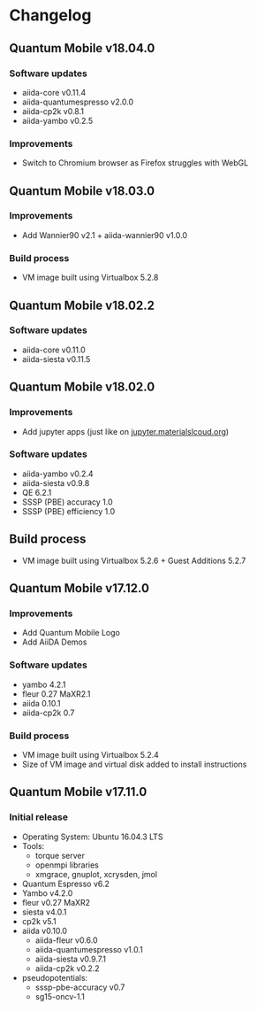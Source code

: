 # Changelog

## Quantum Mobile v18.04.0

### Software updates
* aiida-core v0.11.4
* aiida-quantumespresso v2.0.0
* aiida-cp2k v0.8.1
* aiida-yambo v0.2.5

### Improvements

- Switch to Chromium browser as Firefox struggles with WebGL

## Quantum Mobile v18.03.0

### Improvements

- Add Wannier90 v2.1 + aiida-wannier90 v1.0.0

### Build process

- VM image built using Virtualbox 5.2.8

## Quantum Mobile v18.02.2

### Software updates
* aiida-core v0.11.0
* aiida-siesta v0.11.5

## Quantum Mobile v18.02.0

### Improvements

- Add jupyter apps (just like on [jupyter.materialslcoud.org](jupyter.materialscloud.org))

### Software updates
* aiida-yambo v0.2.4
* aiida-siesta v0.9.8
* QE 6.2.1
* SSSP (PBE) accuracy 1.0
* SSSP (PBE) efficiency 1.0

## Build process

- VM image built using Virtualbox 5.2.6 + Guest Additions 5.2.7


## Quantum Mobile v17.12.0

### Improvements

- Add Quantum Mobile Logo
- Add AiiDA Demos

### Software updates

- yambo 4.2.1
- fleur 0.27 MaXR2.1
- aiida 0.10.1
- aiida-cp2k 0.7

### Build process

- VM image built using Virtualbox 5.2.4
- Size of VM image and virtual disk added to install instructions

## Quantum Mobile v17.11.0

### Initial release

- Operating System: Ubuntu 16.04.3 LTS
- Tools:
  - torque server
  - openmpi libraries
  - xmgrace, gnuplot, xcrysden, jmol
- Quantum Espresso v6.2
- Yambo v4.2.0
- fleur v0.27 MaXR2
- siesta v4.0.1
- cp2k v5.1
- aiida v0.10.0
  - aiida-fleur v0.6.0
  - aiida-quantumespresso v1.0.1
  - aiida-siesta v0.9.7.1
  - aiida-cp2k v0.2.2
- pseudopotentials: 
  - sssp-pbe-accuracy v0.7
  - sg15-oncv-1.1
